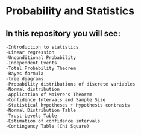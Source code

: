 # Probability and Statistics

## In this repository you will see:
    -Introduction to statistics
    -Linear regression
    -Unconditional Probability
    -Independent Events
    -Total Probability Theorem
    -Bayes formula
    -tree diagrams
    -Probability distributions of discrete variables
    -Normal distribution
    -Application of Moivre's Theorem
    -Confidence Intervals and Sample Size
    -Statistical hypotheses + Hypothesis contrasts
    -Normal Distribution Table
    -Trust Levels Table
    -Estimation of confidence intervals
    -Contingency Table (Chi Square)

